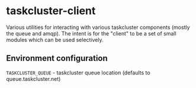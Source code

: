 # taskcluster-client

Various utilities for interacting with various taskcluster components
(mostly the queue and amqp). The intent is for the "client" to be a set
of small modules which can be used selectively.

## Environment configuration

  `TASKCLUSTER_QUEUE` - taskcluster queue location (defaults to queue.taskcluster.net)
